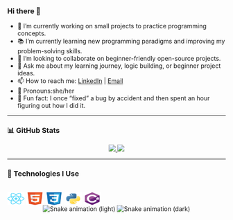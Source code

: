 ### Hi there 👋

- 🌱 I’m currently working on small projects to practice programming concepts.
- 📚 I’m currently learning new programming paradigms and improving my problem-solving skills.
- 🤝 I’m looking to collaborate on beginner-friendly open-source projects.
- 💬 Ask me about my learning journey, logic building, or beginner project ideas.
- 📫 How to reach me: [LinkedIn](https://www.linkedin.com/in/joyce-cabral-8b9058331/) | [Email](joycemayara.cabral@email.com)
- 🌟 Pronouns:she/her
- 🎉 Fun fact: I once “fixed” a bug by accident and then spent an hour figuring out how I did it.

---

### 📊 GitHub Stats

<div align="center">
  <a href="https://github.com/JoyceCabral-cloud">
    <img height="180em" src="https://github-readme-stats.vercel.app/api?username=JoyceCabral-cloud&show_icons=true&theme=dracula&include_all_commits=true&count_private=true"/>
    <img height="180em" src="https://github-readme-stats.vercel.app/api/top-langs/?username=JoyceCabral-cloud&layout=compact&langs_count=16&theme=dracula"/>
  </a>
</div>

---

### 🚀 Technologies I Use

<div style="display: inline_block"><br>
 
  <img align="center" alt="SQL" height="30" width="40" src="https://raw.githubusercontent.com/devicons/devicon/master/icons/react/react-original.svg">
  <img align="center" alt="HTML" height="30" width="40" src="https://raw.githubusercontent.com/devicons/devicon/master/icons/html5/html5-original.svg">
  <img align="center" alt="CSS" height="30" width="40" src="https://raw.githubusercontent.com/devicons/devicon/master/icons/css3/css3-original.svg">
  <img align="center" alt="Python" height="30" width="40" src="https://raw.githubusercontent.com/devicons/devicon/master/icons/python/python-original.svg">
  <img align="center" alt="Csharp" height="30" width="40" src="https://raw.githubusercontent.com/devicons/devicon/master/icons/csharp/csharp-original.svg">
</div>

<div align="center">
  <img src="https://raw.githubusercontent.com/JoyceCabral-cloud/JoyceCabral-cloud/output/github-contribution-grid-snake.svg#gh-light-mode-only" alt="Snake animation (light)" />
  <img src="https://raw.githubusercontent.com/JoyceCabral-cloud/JoyceCabral-cloud/output/github-contribution-grid-snake-dark.svg#gh-dark-mode-only" alt="Snake animation (dark)" />
</div>


